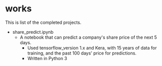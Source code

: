# works
This is list of the completed projects.

- share_predict.ipynb
  - A notebook that can predict a company's share price of the next 5 days.
    - Used tensorflow_version 1.x and Kera, with 15 years of data for training, and the past 100 days' price for predictions.
    - Written in Python 3
